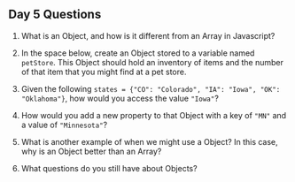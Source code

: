 ## Day 5 Questions

1. What is an Object, and how is it different from an Array in Javascript?

2. In the space below, create an Object stored to a variable named `petStore`.  This Object should hold an inventory of items and the number of that item that you might find at a pet store.

3. Given the following `states = {"CO": "Colorado", "IA": "Iowa", "OK": "Oklahoma"}`, how would you access the value `"Iowa"`?

4. How would you add a new property to that Object with a key of `"MN"` and a value of `"Minnesota"`?

5. What is another example of when we might use a Object?  In this case, why is an Object better than an Array?

6. What questions do you still have about Objects?

